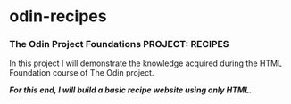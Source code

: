 # odin-recipes
<h3> The Odin Project Foundations PROJECT: RECIPES</h3>
<p>In this project I will demonstrate the knowledge acquired during the HTML Foundation course of The Odin project.</p>
<p><strong><em>For this end, I will build a basic recipe website using only HTML.</em></strong></p>
